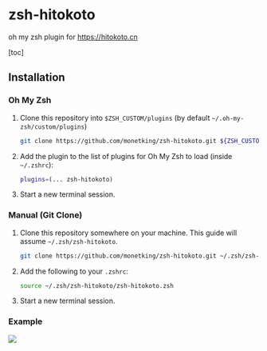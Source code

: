 # zsh-hitokoto

oh my zsh plugin for https://hitokoto.cn

[toc]

## Installation

### Oh My Zsh

1. Clone this repository into `$ZSH_CUSTOM/plugins` (by default `~/.oh-my-zsh/custom/plugins`)

    ```sh
    git clone https://github.com/monetking/zsh-hitokoto.git ${ZSH_CUSTOM:-~/.oh-my-zsh/custom}/plugins/zsh-hitokoto
    ```

2. Add the plugin to the list of plugins for Oh My Zsh to load (inside `~/.zshrc`):

    ```sh
    plugins=(... zsh-hitokoto)
    ```

3. Start a new terminal session.

### Manual (Git Clone)

1. Clone this repository somewhere on your machine. This guide will assume `~/.zsh/zsh-hitokoto`.

    ```sh
    git clone https://github.com/monetking/zsh-hitokoto.git ~/.zsh/zsh-hitokoto
    ```

2. Add the following to your `.zshrc`:

    ```sh
    source ~/.zsh/zsh-hitokoto/zsh-hitokoto.zsh
    ```

3. Start a new terminal session.


### Example

![](https://tva1.sinaimg.cn/large/007S8ZIlly1gi7oc4n2c5j30l6098aak.jpg)





